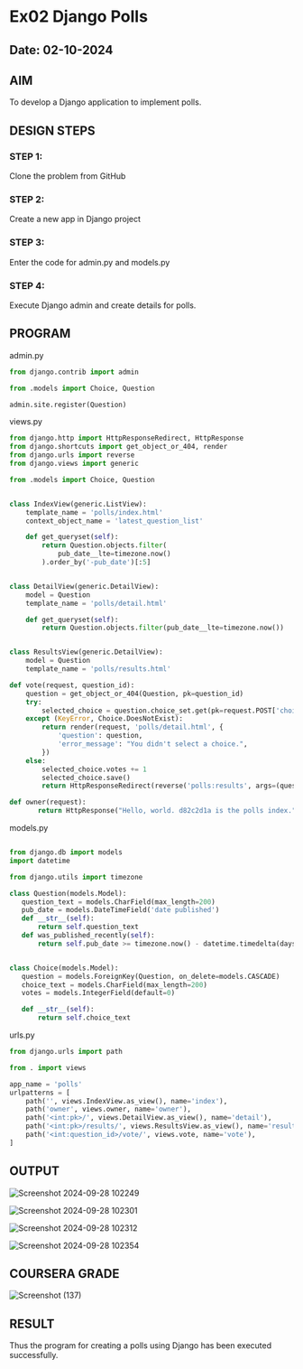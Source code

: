 # Ex02 Django Polls
## Date: 02-10-2024

## AIM
To develop a Django application to implement polls.


## DESIGN STEPS

### STEP 1:
Clone the problem from GitHub

### STEP 2:
Create a new app in Django project

### STEP 3:
Enter the code for admin.py and models.py

### STEP 4:
Execute Django admin and create details for polls.

## PROGRAM

 admin.py
 ```python
from django.contrib import admin

from .models import Choice, Question

admin.site.register(Question)

 ```
views.py
```python
from django.http import HttpResponseRedirect, HttpResponse
from django.shortcuts import get_object_or_404, render
from django.urls import reverse
from django.views import generic

from .models import Choice, Question


class IndexView(generic.ListView):
    template_name = 'polls/index.html'
    context_object_name = 'latest_question_list'

    def get_queryset(self):
        return Question.objects.filter(
            pub_date__lte=timezone.now()
        ).order_by('-pub_date')[:5]


class DetailView(generic.DetailView):
    model = Question
    template_name = 'polls/detail.html'

    def get_queryset(self):
        return Question.objects.filter(pub_date__lte=timezone.now())


class ResultsView(generic.DetailView):
    model = Question
    template_name = 'polls/results.html'

def vote(request, question_id):
    question = get_object_or_404(Question, pk=question_id)
    try:
        selected_choice = question.choice_set.get(pk=request.POST['choice'])
    except (KeyError, Choice.DoesNotExist):
        return render(request, 'polls/detail.html', {
            'question': question,
            'error_message': "You didn't select a choice.",
        })
    else:
        selected_choice.votes += 1
        selected_choice.save()
        return HttpResponseRedirect(reverse('polls:results', args=(question.id,)))

def owner(request):
       return HttpResponse("Hello, world. d82c2d1a is the polls index.")
```
 models.py
 ```python

from django.db import models
import datetime

from django.utils import timezone

class Question(models.Model):
    question_text = models.CharField(max_length=200)
    pub_date = models.DateTimeField('date published')
    def __str__(self):
        return self.question_text
    def was_published_recently(self):
        return self.pub_date >= timezone.now() - datetime.timedelta(days=1)


class Choice(models.Model):
    question = models.ForeignKey(Question, on_delete=models.CASCADE)
    choice_text = models.CharField(max_length=200)
    votes = models.IntegerField(default=0)

    def __str__(self):
        return self.choice_text
 ```
urls.py
```python
from django.urls import path

from . import views

app_name = 'polls'
urlpatterns = [
    path('', views.IndexView.as_view(), name='index'),
    path('owner', views.owner, name='owner'),
    path('<int:pk>/', views.DetailView.as_view(), name='detail'),
    path('<int:pk>/results/', views.ResultsView.as_view(), name='results'),
    path('<int:question_id>/vote/', views.vote, name='vote'),
]
```


## OUTPUT
![Screenshot 2024-09-28 102249](https://github.com/user-attachments/assets/9df0d88a-4c97-4654-a57d-76ff033bb170)

![Screenshot 2024-09-28 102301](https://github.com/user-attachments/assets/83622d55-12a6-4ff0-82ed-4956b367f069)

![Screenshot 2024-09-28 102312](https://github.com/user-attachments/assets/9e41895f-8583-476c-8fa8-b985b427d1cf)

![Screenshot 2024-09-28 102354](https://github.com/user-attachments/assets/386a421f-62e5-496e-9a9d-eef6bdda4ac0)

## COURSERA GRADE
![Screenshot (137)](https://github.com/user-attachments/assets/3efd554e-2dfa-4c67-a57e-976530a174f4)

## RESULT
Thus the program for creating a polls using Django has been executed successfully.
